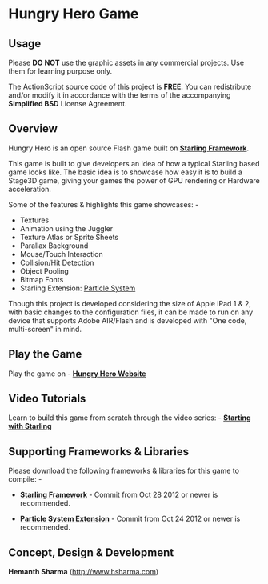 Hungry Hero Game
================


Usage
---

Please __DO NOT__ use the graphic assets in any commercial projects. Use them for learning purpose only.

The ActionScript source code of this project is __FREE__. You can redistribute and/or modify it in accordance with the terms of the accompanying __Simplified BSD__ License Agreement.

Overview
---

Hungry Hero is an open source Flash game built on [__Starling Framework__](http://www.gamua.com/starling).

This game is built to give developers an idea of how a typical Starling based game looks like.
The basic idea is to showcase how easy it is to build a Stage3D game, giving your games the 
power of GPU rendering or Hardware acceleration.

Some of the features & highlights this game showcases: -

* Textures
* Animation using the Juggler
* Texture Atlas or Sprite Sheets
* Parallax Background
* Mouse/Touch Interaction
* Collision/Hit Detection
* Object Pooling
* Bitmap Fonts
* Starling Extension: [Particle System](https://github.com/PrimaryFeather/Starling-Extension-Particle-System)

Though this project is developed considering the size of Apple iPad 1 & 2, with basic changes to the configuration files, it can be made to run on any device that supports Adobe AIR/Flash and is developed with "One code, multi-screen" in mind.

Play the Game
---

Play the game on - [__Hungry Hero Website__](http://www.hungryherogame.com)

Video Tutorials
---

Learn to build this game from scratch through the video series: - [__Starting with Starling__](http://www.hsharma.com/tutorials/?series=starting-with-starling)

Supporting Frameworks & Libraries
---

Please download the following frameworks & libraries for this game to compile: -

* [__Starling Framework__](https://github.com/PrimaryFeather/Starling-Framework) - Commit from Oct 28 2012 or newer is recommended.

* [__Particle System Extension__](https://github.com/PrimaryFeather/Starling-Extension-Particle-System) - Commit from Oct 24 2012 or newer is recommended.

Concept, Design & Development
---

__Hemanth Sharma__ (http://www.hsharma.com)
